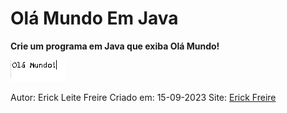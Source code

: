 # Olá Mundo Em Java

**Crie um programa em Java que exiba Olá Mundo!**

![Olá Mundo Em Java](olamundo.png)

Autor: Erick Leite Freire
Criado em: 15-09-2023
Site: [Erick Freire](https://www.erickfreire.com.br)
